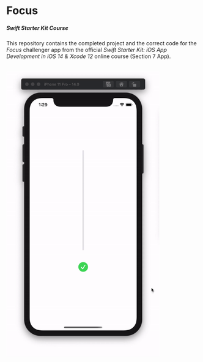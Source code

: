 # Focus
##### Swift Starter Kit Course

This repository contains the completed project and the correct code for the *Focus* challenger app from the official *Swift Starter Kit: iOS App Development in iOS 14 & Xcode 12* online course (Section 7 App).

<br>

<img src="Project Resources/AppComplete_Focus.gif" width="400"/>
